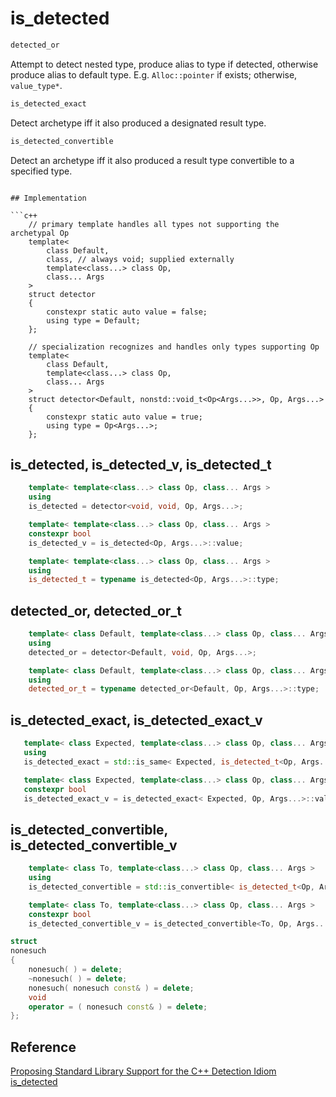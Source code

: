 # is_detected

```c++
detected_or
```
Attempt to detect nested type, produce alias to type if detected, otherwise produce alias to default type.
E.g. `Alloc::pointer` if exists; otherwise, `value_type*`.

```c++
is_detected_exact
```

Detect archetype iff it also produced a designated result type.

```c++
is_detected_convertible
```

Detect an archetype iff it also produced a result type convertible to a
specified type. 
```

## Implementation

```c++
    // primary template handles all types not supporting the archetypal Op
    template< 
        class Default, 
        class, // always void; supplied externally
        template<class...> class Op, 
        class... Args
    >
    struct detector
    {
        constexpr static auto value = false;
        using type = Default;
    };

    // specialization recognizes and handles only types supporting Op
    template< 
        class Default, 
        template<class...> class Op, 
        class... Args
    >
    struct detector<Default, nonstd::void_t<Op<Args...>>, Op, Args...>
    {
        constexpr static auto value = true;
        using type = Op<Args...>;
    };
```

## is_detected, is_detected_v, is_detected_t

```c++
    template< template<class...> class Op, class... Args >
    using
    is_detected = detector<void, void, Op, Args...>;

    template< template<class...> class Op, class... Args >
    constexpr bool
    is_detected_v = is_detected<Op, Args...>::value;

    template< template<class...> class Op, class... Args >
    using
    is_detected_t = typename is_detected<Op, Args...>::type;
```

## detected_or, detected_or_t

```c++
    template< class Default, template<class...> class Op, class... Args >
    using
    detected_or = detector<Default, void, Op, Args...>;

    template< class Default, template<class...> class Op, class... Args >
    using
    detected_or_t = typename detected_or<Default, Op, Args...>::type;
```

## is_detected_exact, is_detected_exact_v

```c++
   template< class Expected, template<class...> class Op, class... Args >
   using
   is_detected_exact = std::is_same< Expected, is_detected_t<Op, Args...> >;

   template< class Expected, template<class...> class Op, class... Args >
   constexpr bool
   is_detected_exact_v = is_detected_exact< Expected, Op, Args...>::value;
```

## is_detected_convertible, is_detected_convertible_v

```c++
    template< class To, template<class...> class Op, class... Args >
    using
    is_detected_convertible = std::is_convertible< is_detected_t<Op, Args...>, To >;

    template< class To, template<class...> class Op, class... Args >
    constexpr bool
    is_detected_convertible_v = is_detected_convertible<To, Op, Args...>::value;
```

```c++
struct
nonesuch
{
    nonesuch( ) = delete;
    ~nonesuch( ) = delete;
    nonesuch( nonesuch const& ) = delete;
    void
    operator = ( nonesuch const& ) = delete;
};
```

## Reference

[Proposing Standard Library Support for the C++ Detection Idiom](http://www.open-std.org/jtc1/sc22/wg21/docs/papers/2015/n4436.pdf)
[is_detected](https://en.cppreference.com/w/cpp/experimental/is_detected)
